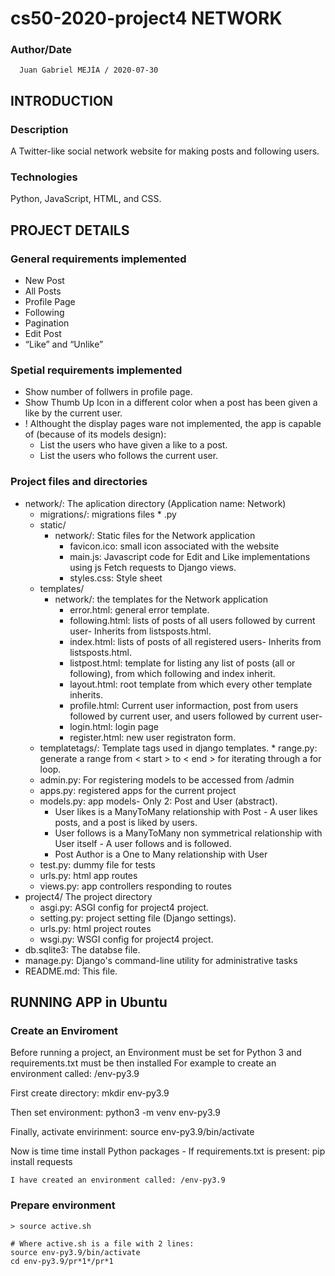 # cs50-2020-project4 NETWORK

### Author/Date

      Juan Gabriel MEJÍA / 2020-07-30

## INTRODUCTION
### Description
A Twitter-like social network website for making posts and following users.

### Technologies
Python, JavaScript, HTML, and CSS.

## PROJECT DETAILS
### General requirements implemented
* New Post
* All Posts
* Profile Page
* Following
* Pagination
* Edit Post
* “Like” and “Unlike”

### Spetial requirements implemented
* Show number of follwers in profile page.
* Show Thumb Up Icon in a different color when a post has been given a like by the current user.
* ! Althought the display pages ware not implemented, the app is capable of (because of its models design):
	* List the users who have given a like to a post.
	* List the users who follows the current user. 

### Project files and directories
* network/:    The aplication directory (Application name: Network)
	* migrations/:   migrations files * .py
	* static/
		* network/:  Static files for the Network application
			* favicon.ico: small icon associated with the website
			* main.js:  Javascript code for Edit and Like implementations using js Fetch requests to Django views.
			* styles.css:  Style sheet
	* templates/
		* network/:  the templates for the Network application
			* error.html: general error template.
			* following.html:  lists of posts of all users followed by current user- Inherits from listsposts.html.
			* index.html:  lists of posts of all registered users- Inherits from listsposts.html.
			* listpost.html: template for listing any list of posts (all or following), from which following and index inherit.
			* layout.html: root template from which every other template inherits.
			* profile.html: Current user informaction, post from users followed by current user, and users followed by current user-
			* login.html: login page
			* register.html: new user registraton form.
	* templatetags/: Template tags used in django templates.
			* range.py: generate a range from < start > to < end > for iterating through a for loop.
	* admin.py: For registering models to be accessed from /admin 
	* apps.py: registered apps for the current project
	* models.py: app models- Only 2: Post and User (abstract).
		* User likes is a ManyToMany relationship with Post - A user likes posts, and a post is liked by users.
		* User follows is a ManyToMany non symmetrical relationship with User itself - A user follows and is followed.
		* Post Author is a One to Many relationship with User
	* test.py: dummy file for tests
	* urls.py: html app routes
	* views.py: app controllers responding to routes 
* project4/   The project directory	
	* asgi.py: ASGI config for project4 project.
	* setting.py: project setting file (Django settings).
	* urls.py: html project routes
	* wsgi.py: WSGI config for project4 project.
* db.sqlite3: The databse file. 
* manage.py:  Django's command-line utility for administrative tasks
* README.md: This file. 

## RUNNING APP in Ubuntu
### Create an Enviroment 

 Before running a project, an Environment must be set for Python 3 and requirements.txt must be then installed
 For example to create an environment called: /env-py3.9
 
 First create directory:
 	mkdir env-py3.9

 Then set environment:
 	python3 -m venv env-py3.9

Finally, activate envirinment:
	source env-py3.9/bin/activate

Now is time time install Python packages - If requirements.txt is present:
	pip install requests

	I have created an environment called: /env-py3.9

### Prepare environment
	> source active.sh

	# Where active.sh is a file with 2 lines:
	source env-py3.9/bin/activate
	cd env-py3.9/pr*1*/pr*1